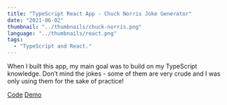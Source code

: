```yaml
---
title: "TypeScript React App - Chuck Norris Joke Generator"
date: "2021-06-02"
thumbnail: "../thumbnails/chuck-norris.png"
language: "../thumbnails/react.png"
tags:
  - "TypeScript and React."
---
```


When I built this app, my main goal was to build on my TypeScript knowledge. Don’t mind the jokes - some of them are very crude and I was only using them for the sake of practice!

<a href='https://github.com/starjardin/random-jokes-typescript'>Code</a>
<a href='https://starjardin-tanteli-random-jokes-typescript.vercel.app//'>Demo</a>
